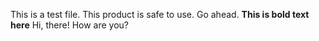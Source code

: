 This is a test file.
This product is safe to use. Go ahead.
**This is bold text here**
Hi, there! How are you?
